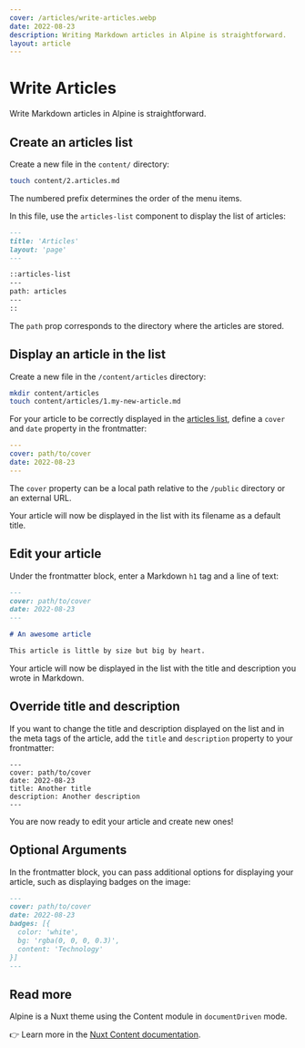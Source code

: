 ```yaml
---
cover: /articles/write-articles.webp
date: 2022-08-23
description: Writing Markdown articles in Alpine is straightforward.
layout: article
---
```


# Write Articles

Write Markdown articles in Alpine is straightforward.

## Create an articles list

Create a new file in the `content/` directory:
  
```bash
touch content/2.articles.md
```

The numbered prefix determines the order of the menu items.

In this file, use the `articles-list` component to display the list of articles:

```md [2.articles.md]
---
title: 'Articles'
layout: 'page'
---

::articles-list
---
path: articles
---
::

```

The `path` prop corresponds to the directory where the articles are stored.

## Display an article in the list

Create a new file in the `/content/articles` directory:

```bash
mkdir content/articles
touch content/articles/1.my-new-article.md
```

For your article to be correctly displayed in the [articles list](/membership), define a `cover` and `date` property in the frontmatter:

```yaml [content/articles/1.my-new-article.md]
---
cover: path/to/cover
date: 2022-08-23
---
```

The `cover` property can be a local path relative to the `/public` directory or an external URL.

Your article will now be displayed in the list with its filename as a default title.

## Edit your article

Under the frontmatter block, enter a Markdown `h1` tag and a line of text:

```md [content/articles/1.my-new-article.md]
---
cover: path/to/cover
date: 2022-08-23
---

# An awesome article

This article is little by size but big by heart.
```

Your article will now be displayed in the list with the title and description you wrote in Markdown.

## Override title and description

If you want to change the title and description displayed on the list and in the meta tags of the article, add the `title` and `description` property to your frontmatter:

```md[content/articles/1.my-new-article.md]
---
cover: path/to/cover
date: 2022-08-23
title: Another title
description: Another description
---
```

You are now ready to edit your article and create new ones!

## Optional Arguments

In the frontmatter block, you can pass additional options for displaying your article, such as displaying badges on the image:

```md
---
cover: path/to/cover
date: 2022-08-23
badges: [{
  color: 'white',
  bg: 'rgba(0, 0, 0, 0.3)',
  content: 'Technology'
}]
---
```

## Read more

Alpine is a Nuxt theme using the Content module in `documentDriven` mode.

👉 Learn more in the [Nuxt Content documentation](https://content.nuxtjs.org/).
